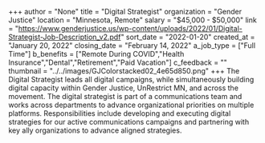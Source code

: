 +++
author = "None"
title = "Digital Strategist"
organization = "Gender Justice"
location = "Minnesota, Remote"
salary = "$45,000 - $50,000"
link = "https://www.genderjustice.us/wp-content/uploads/2022/01/Digital-Strategist-Job-Description_v2.pdf"
sort_date = "2022-01-20"
created_at = "January 20, 2022"
closing_date = "February 14, 2022"
a_job_type = ["Full Time"]
b_benefits = ["Remote During COVID","Health Insurance","Dental","Retirement","Paid Vacation"]
c_feedback = ""
thumbnail = "../../images/GJColorstacked02_4e65d850.png"
+++
The Digital Strategist leads all digital campaigns, while simultaneously building digital capacity within Gender Justice, UnRestrict MN, and across the movement. The digital strategist is part of a communications team and works across departments to advance organizational priorities on multiple platforms. Responsibilities include developing and executing digital strategies for our active communications campaigns and partnering with key ally organizations to advance aligned strategies. 